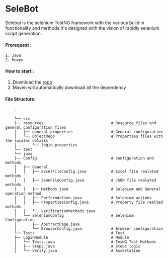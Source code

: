 # SeleBot

Selebot is the selenium TestNG framework with the various build in functionality and methods.It's designed with the vision of rapidly selenium script generation.

#### Prerequest :
    1. Java
    2. Maven

#### How to start :

1. Download the [repo](https://github.com/jsBot-io/SeleBot/archive/master.zip)
2. Maven will automatically download all the dependency

#### File Structure:

        .
       
        └── src                                   
        ├── resources                              # Resource files and general configuration files
        │   ├── general.properties                 # General configuration 
        │   └── ObjectRepo                         # Properties files with the locator details
        │       └── login.properties                
        └── test
        └── java
        ├── Config                                 # configuration and methods
        │   ├── General
        │   │   ├── ExcelFileConfig.java           # Excel file realated methods
        │   │   ├── JsonFileConfig.java            # JSON file realated methods
        │   │   ├── Methods.java                   # Selenium and General operation method
        │   │   ├── PerformAction.java             # Selenium actions
        │   │   ├── PropertiesConfig.java          # Property file realted methods
        │   │   └── VerificationMethods.java
        │   └── SeleniumConfig                     # Selenium Configuration
        │       ├── AbstractPage.java
        │       └── BrowserConfig.java             # Browser configuration
        └── Tests                                  # Test
        ├── LoginModule                            # Module   
        │   └── Tests.java                         # TesNG Test Methods
        │   ├── Steps.java                         # Steps logic
        │   └── Verify.java                        # Assertation
        
        
        
        
        
       
       
       
        